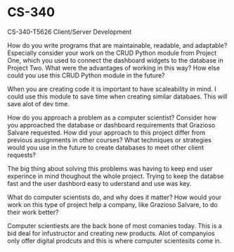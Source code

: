 # CS-340
CS-340-T5626 Client/Server Development


How do you write programs that are maintainable, readable, and adaptable? Especially consider your work on the CRUD Python module from Project One, which you used to connect the dashboard widgets to the database in Project Two. What were the advantages of working in this way? How else could you use this CRUD Python module in the future?

When you are creating code it is important to have scaleability in mind. I could use this module to save time when creating similar databaes. This will save alot of dev time. 




How do you approach a problem as a computer scientist? Consider how you approached the database or dashboard requirements that Grazioso Salvare requested. How did your approach to this project differ from previous assignments in other courses? What techniques or strategies would you use in the future to create databases to meet other client requests?

The big thing about solving this problems was having to keep end user experince in mind thoughout the whole project. Trying to keep the databse fast and the user dashbord easy to uderstand and use was key. 

What do computer scientists do, and why does it matter? How would your work on this type of project help a company, like Grazioso Salvare, to do their work better?

Computer scientiests are the back bone of most comanies today. This is a bid deal for infustructor and creating new products. Alot of companyios only offer digital prodcuts and this is where computer scientesits come in. 
